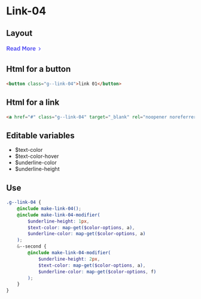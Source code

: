 # Link-04

## Layout

![alt text][link-04]

[link-04]: /src/img/global-components/link/link-04.png

## Html for a button

```html
<button class="g--link-04">link 01</button>
```

## Html for a link

```html
<a href="#" class="g--link-04" target="_blank" rel="noopener noreferrer">link 01 link</a>
```

## Editable variables

- $text-color
- $text-color-hover
- $underline-color
- $underline-height


## Use

```scss
.g--link-04 {
    @include make-link-04();
    @include make-link-04-modifier(
        $underline-height: 1px,
        $text-color: map-get($color-options, a),
        $underline-color: map-get($color-options, a)
    );
    &--second {
        @include make-link-04-modifier(
            $underline-height: 2px,
            $text-color: map-get($color-options, a),
            $underline-color: map-get($color-options, f)
        );
    }
}
```
